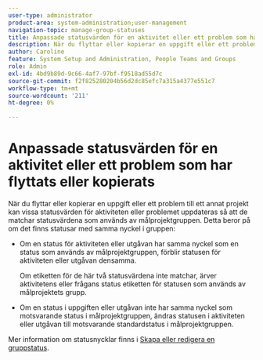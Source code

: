 ```yaml
---
user-type: administrator
product-area: system-administration;user-management
navigation-topic: manage-group-statuses
title: Anpassade statusvärden för en aktivitet eller ett problem som har flyttats eller kopierats
description: När du flyttar eller kopierar en uppgift eller ett problem till ett annat projekt kan vissa statusvärden för aktiviteten eller problemet uppdateras så att de matchar statusvärdena som används av målprojektgruppen.
author: Caroline
feature: System Setup and Administration, People Teams and Groups
role: Admin
exl-id: 4bd9b89d-9c66-4af7-97bf-f9518ad55d7c
source-git-commit: f2f825280204b56d2dc85efc7a315a4377e551c7
workflow-type: tm+mt
source-wordcount: '211'
ht-degree: 0%

---
```


# Anpassade statusvärden för en aktivitet eller ett problem som har flyttats eller kopierats

När du flyttar eller kopierar en uppgift eller ett problem till ett annat projekt kan vissa statusvärden för aktiviteten eller problemet uppdateras så att de matchar statusvärdena som används av målprojektgruppen. Detta beror på om det finns statusar med samma nyckel i gruppen:

* Om en status för aktiviteten eller utgåvan har samma nyckel som en status som används av målprojektgruppen, förblir statusen för aktiviteten eller utgåvan densamma.

   Om etiketten för de här två statusvärdena inte matchar, ärver aktivitetens eller frågans status etiketten för statusen som används av målprojektets grupp.

* Om en status i uppgiften eller utgåvan inte har samma nyckel som motsvarande status i målprojektgruppen, ändras statusen i aktiviteten eller utgåvan till motsvarande standardstatus i målprojektgruppen.

Mer information om statusnycklar finns i [Skapa eller redigera en gruppstatus](../../../administration-and-setup/manage-groups/manage-group-statuses/create-or-edit-a-group-status.md).

